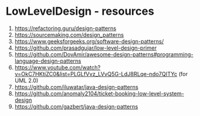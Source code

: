 # LowLevelDesign - resources
1) https://refactoring.guru/design-patterns
2) https://sourcemaking.com/design_patterns
3) https://www.geeksforgeeks.org/software-design-patterns/
4) https://github.com/prasadgujar/low-level-design-primer
5) https://github.com/DovAmir/awesome-design-patterns#programming-language-design-patterns
6) https://www.youtube.com/watch?v=OkC7HKtiZC0&list=PLGLfVvz_LVvQ5G-LdJ8RLqe-ndo7QITYc (for UML 2.0)
7) https://github.com/iluwatar/java-design-patterns
8) https://github.com/anomaly2104/ticket-booking-low-level-system-design
9) https://github.com/gazbert/java-design-patterns
